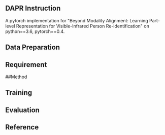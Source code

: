 ## DAPR Instruction
A pytorch implementation for "Beyond Modality Alignment: Learning Part-level Representation for Visible-Infrared Person Re-identification" on python==3.6, pytorch==0.4.

## Data Preparation

## Requirement
##Method
## Training
## Evaluation
## Reference 


